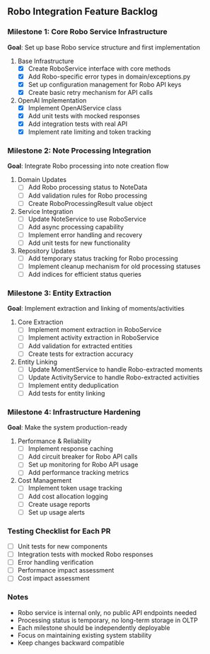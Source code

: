 ## Robo Integration Feature Backlog

### Milestone 1: Core Robo Service Infrastructure
**Goal**: Set up base Robo service structure and first implementation

1. Base Infrastructure
   - [x] Create RoboService interface with core methods
   - [x] Add Robo-specific error types in domain/exceptions.py
   - [x] Set up configuration management for Robo API keys
   - [x] Create basic retry mechanism for API calls

2. OpenAI Implementation
   - [x] Implement OpenAIService class
   - [x] Add unit tests with mocked responses
   - [x] Add integration tests with real API
   - [x] Implement rate limiting and token tracking

### Milestone 2: Note Processing Integration
**Goal**: Integrate Robo processing into note creation flow

1. Domain Updates
   - [ ] Add Robo processing status to NoteData
   - [ ] Add validation rules for Robo processing
   - [ ] Create RoboProcessingResult value object

2. Service Integration
   - [ ] Update NoteService to use RoboService
   - [ ] Add async processing capability
   - [ ] Implement error handling and recovery
   - [ ] Add unit tests for new functionality

3. Repository Updates
   - [ ] Add temporary status tracking for Robo processing
   - [ ] Implement cleanup mechanism for old processing statuses
   - [ ] Add indices for efficient status queries

### Milestone 3: Entity Extraction
**Goal**: Implement extraction and linking of moments/activities

1. Core Extraction
   - [ ] Implement moment extraction in RoboService
   - [ ] Implement activity extraction in RoboService
   - [ ] Add validation for extracted entities
   - [ ] Create tests for extraction accuracy

2. Entity Linking
   - [ ] Update MomentService to handle Robo-extracted moments
   - [ ] Update ActivityService to handle Robo-extracted activities
   - [ ] Implement entity deduplication
   - [ ] Add tests for entity linking

### Milestone 4: Infrastructure Hardening
**Goal**: Make the system production-ready

1. Performance & Reliability
   - [ ] Implement response caching
   - [ ] Add circuit breaker for Robo API calls
   - [ ] Set up monitoring for Robo API usage
   - [ ] Add performance tracking metrics

2. Cost Management
   - [ ] Implement token usage tracking
   - [ ] Add cost allocation logging
   - [ ] Create usage reports
   - [ ] Set up usage alerts

### Testing Checklist for Each PR
- [ ] Unit tests for new components
- [ ] Integration tests with mocked Robo responses
- [ ] Error handling verification
- [ ] Performance impact assessment
- [ ] Cost impact assessment

### Notes
- Robo service is internal only, no public API endpoints needed
- Processing status is temporary, no long-term storage in OLTP
- Each milestone should be independently deployable
- Focus on maintaining existing system stability
- Keep changes backward compatible
